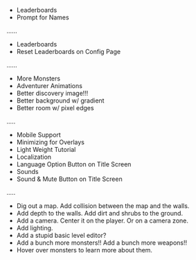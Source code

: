 - Leaderboards
- Prompt for Names 

......

- Leaderboards
- Reset Leaderboards on Config Page

......

- More Monsters
- Adventurer Animations
- Better discovery image!!!
- Better background w/ gradient
- Better room w/ pixel edges

.....

- Mobile Support
- Minimizing for Overlays
- Light Weight Tutorial
- Localization
- Language Option Button on Title Screen
- Sounds
- Sound & Mute Button on Title Screen

.....

- Dig out a map. Add collision between the map and the walls.
- Add depth to the walls. Add dirt and shrubs to the ground.
- Add a camera. Center it on the player. Or on a camera zone.
- Add lighting.
- Add a stupid basic level editor?
- Add a bunch more monsters!! Add a bunch more weapons!!
- Hover over monsters to learn more about them.
